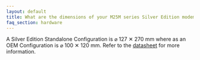 ```yaml
---
layout: default
title: What are the dimensions of your M25M series Silver Edition modems?
faq_section: hardware
---
```


A Silver Edition Standalone Configuration is ⌀ 127 ✕ 270 mm where as an OEM Configuration is ⌀ 100 ✕ 120 mm. Refer to the [datasheet](https://subnero.com/brochures/Subnero-MF-Modems.pdf) for more information.
